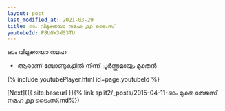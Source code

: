 ```yaml
---
layout: post
last_modified_at: 2021-03-29
title: ഓം വിമുക്തയാ നമഹ ൧൧ ടൈംസ്
youtubeId: P8UGW3dS3TU
---
```

 
 
 ഓം വിമുക്തയാ നമഹ 
 
 -  ആരാണ് ബോണ്ടുകളിൽ നിന്ന് പൂർണ്ണമായും മുക്തൻ 
 
  
 
  
 
 
 
 
 
 


{% include youtubePlayer.html id=page.youtubeId %}
 
[Next]({{ site.baseurl }}{% link  split2/_posts/2015-04-11-ഓം മുക്ത തേജസ് നമഹ ൧൧ ടൈംസ്.md%})
 
